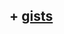 ## + [gists](https://gist.github.com/nk23x/public?direction=desc&sort=updated)

<script src="https://gist.github.com/nk23x/d02b8ea20051b8b723f222ade0834232.js"></script>

<br><br>

<script src="https://gist.github.com/nk23x/629257c0bcda4a01628c4b6cbfd75210.js"></script>